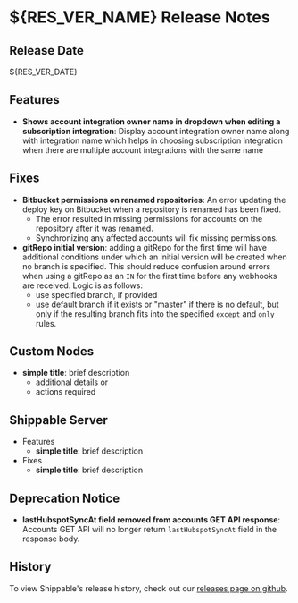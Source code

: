 # ${RES_VER_NAME} Release Notes

## Release Date
${RES_VER_DATE}

## Features
  - **Shows account integration owner name in dropdown when editing a subscription integration**: Display account integration owner name along with integration name which helps in choosing subscription integration when there are multiple account integrations with the same name

## Fixes
  - **Bitbucket permissions on renamed repositories**: An error updating the deploy key on Bitbucket when a repository is renamed has been fixed.
      - The error resulted in missing permissions for accounts on the repository after it was renamed.
      - Synchronizing any affected accounts will fix missing permissions.
  - **gitRepo initial version**: adding a gitRepo for the first time will have additional conditions under which an initial version will be created when no branch is specified.  This should reduce confusion around errors when using a gitRepo as an `IN` for the first time before any webhooks are received. Logic is as follows:
      - use specified branch, if provided
      - use default branch if it exists or "master" if there is no default, but only if the resulting branch fits into the specified `except` and `only` rules.

## Custom Nodes
  - **simple title**: brief description
      - additional details or
      - actions required

## Shippable Server

  - Features
      - **simple title**: brief description
  - Fixes
      - **simple title**: brief description

## Deprecation Notice
  - **lastHubspotSyncAt field removed from accounts GET API response**: Accounts GET API will no longer return `lastHubspotSyncAt` field in the response body.

## History

To view Shippable's release history, check out our [releases page on github](https://github.com/Shippable/admiral/releases).
